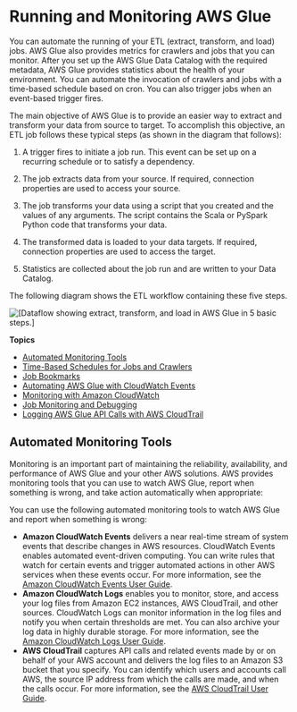 # Running and Monitoring AWS Glue<a name="monitor-glue"></a>

You can automate the running of your ETL \(extract, transform, and load\) jobs\. AWS Glue also provides metrics for crawlers and jobs that you can monitor\. After you set up the AWS Glue Data Catalog with the required metadata, AWS Glue provides statistics about the health of your environment\. You can automate the invocation of crawlers and jobs with a time\-based schedule based on cron\. You can also trigger jobs when an event\-based trigger fires\.

The main objective of AWS Glue is to provide an easier way to extract and transform your data from source to target\. To accomplish this objective, an ETL job follows these typical steps \(as shown in the diagram that follows\):

1. A trigger fires to initiate a job run\. This event can be set up on a recurring schedule or to satisfy a dependency\.

1. The job extracts data from your source\. If required, connection properties are used to access your source\.

1. The job transforms your data using a script that you created and the values of any arguments\. The script contains the Scala or PySpark Python code that transforms your data\.

1. The transformed data is loaded to your data targets\. If required, connection properties are used to access the target\.

1. Statistics are collected about the job run and are written to your Data Catalog\.

The following diagram shows the ETL workflow containing these five steps\.

![\[Dataflow showing extract, transform, and load in AWS Glue in 5 basic steps.\]](http://docs.aws.amazon.com/glue/latest/dg/images/MonitorJobRun-overview.png)

**Topics**
+ [Automated Monitoring Tools](#monitoring-automated_tools)
+ [Time\-Based Schedules for Jobs and Crawlers](monitor-data-warehouse-schedule.md)
+ [Job Bookmarks](monitor-continuations.md)
+ [Automating AWS Glue with CloudWatch Events](automating-awsglue-with-cloudwatch-events.md)
+ [Monitoring with Amazon CloudWatch](monitor-cloudwatch.md)
+ [Job Monitoring and Debugging](monitor-profile-glue-job-cloudwatch-metrics.md)
+ [Logging AWS Glue API Calls with AWS CloudTrail](monitor-cloudtrail.md)

## Automated Monitoring Tools<a name="monitoring-automated_tools"></a>

Monitoring is an important part of maintaining the reliability, availability, and performance of AWS Glue and your other AWS solutions\. AWS provides monitoring tools that you can use to watch AWS Glue, report when something is wrong, and take action automatically when appropriate:

You can use the following automated monitoring tools to watch AWS Glue and report when something is wrong:
+ **Amazon CloudWatch Events** delivers a near real\-time stream of system events that describe changes in AWS resources\. CloudWatch Events enables automated event\-driven computing\. You can write rules that watch for certain events and trigger automated actions in other AWS services when these events occur\. For more information, see the [Amazon CloudWatch Events User Guide](http://docs.aws.amazon.com/AmazonCloudWatch/latest/events/)\.
+ **Amazon CloudWatch Logs** enables you to monitor, store, and access your log files from Amazon EC2 instances, AWS CloudTrail, and other sources\. CloudWatch Logs can monitor information in the log files and notify you when certain thresholds are met\. You can also archive your log data in highly durable storage\. For more information, see the [Amazon CloudWatch Logs User Guide](http://docs.aws.amazon.com/AmazonCloudWatch/latest/logs/)\.
+ **AWS CloudTrail** captures API calls and related events made by or on behalf of your AWS account and delivers the log files to an Amazon S3 bucket that you specify\. You can identify which users and accounts call AWS, the source IP address from which the calls are made, and when the calls occur\. For more information, see the [AWS CloudTrail User Guide](http://docs.aws.amazon.com/awscloudtrail/latest/userguide/)\.